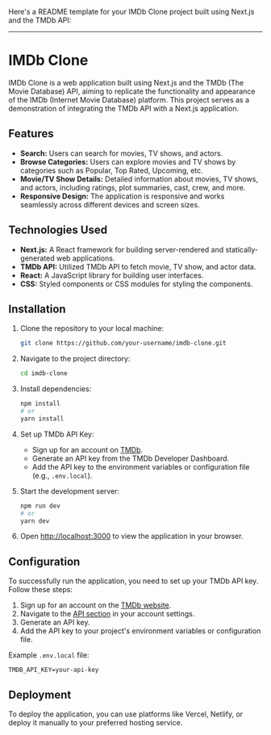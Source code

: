 Here's a README template for your IMDb Clone project built using Next.js and the TMDb API:

---

# IMDb Clone

IMDb Clone is a web application built using Next.js and the TMDb (The Movie Database) API, aiming to replicate the functionality and appearance of the IMDb (Internet Movie Database) platform. This project serves as a demonstration of integrating the TMDb API with a Next.js application.

## Features

- **Search:** Users can search for movies, TV shows, and actors.
- **Browse Categories:** Users can explore movies and TV shows by categories such as Popular, Top Rated, Upcoming, etc.
- **Movie/TV Show Details:** Detailed information about movies, TV shows, and actors, including ratings, plot summaries, cast, crew, and more.
- **Responsive Design:** The application is responsive and works seamlessly across different devices and screen sizes.

## Technologies Used

- **Next.js:** A React framework for building server-rendered and statically-generated web applications.
- **TMDb API:** Utilized TMDb API to fetch movie, TV show, and actor data.
- **React:** A JavaScript library for building user interfaces.
- **CSS:** Styled components or CSS modules for styling the components.

## Installation

1. Clone the repository to your local machine:

    ```bash
    git clone https://github.com/your-username/imdb-clone.git
    ```

2. Navigate to the project directory:

    ```bash
    cd imdb-clone
    ```

3. Install dependencies:

    ```bash
    npm install
    # or
    yarn install
    ```

4. Set up TMDb API Key:
   
   - Sign up for an account on [TMDb](https://www.themoviedb.org/documentation/api).
   - Generate an API key from the TMDb Developer Dashboard.
   - Add the API key to the environment variables or configuration file (e.g., `.env.local`).
   
5. Start the development server:

    ```bash
    npm run dev
    # or
    yarn dev
    ```

6. Open [http://localhost:3000](http://localhost:3000) to view the application in your browser.

## Configuration

To successfully run the application, you need to set up your TMDb API key. Follow these steps:

1. Sign up for an account on the [TMDb website](https://www.themoviedb.org/).
2. Navigate to the [API section](https://www.themoviedb.org/settings/api) in your account settings.
3. Generate an API key.
4. Add the API key to your project's environment variables or configuration file.

Example `.env.local` file:

```plaintext
TMDB_API_KEY=your-api-key
```

## Deployment

To deploy the application, you can use platforms like Vercel, Netlify, or deploy it manually to your preferred hosting service.

